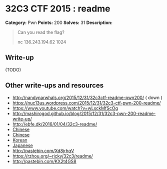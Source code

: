# 32C3 CTF 2015 : readme

**Category:** Pwn
**Points:** 200
**Solves:** 31
**Description:**

> Can you read the flag?
>
>
> nc 136.243.194.62 1024


## Write-up

(TODO)

## Other write-ups and resources

* <http://nandynarwhals.org/2015/12/31/32c3ctf-readme-pwn200/> ( down )
* <https://nuc13us.wordpress.com/2015/12/31/32c3-ctf-pwn-200-readme/>
* <https://www.youtube.com/watch?v=wLsckMfScOg>
* <http://mashirogod.github.io/blog/2015/12/31/32c3-pwn-200-readme-write-up/>
* <http://ebfe.dk/2016/01/04/32c3-readme/>
* [Chinese](http://ddaa.tw/32c3ctf_2015_pwn_200_readme.html)
* [Chinese](http://www.ithao123.cn/content-10764874.html)
* [Korean](http://err0rless313.tistory.com/entry/32c3-CTF-readme)
* [Japanese](http://pwn.hatenadiary.jp/entry/2015/12/31/103328)
* <http://pastebin.com/Xd8jrhqV>
* <https://rzhou.org/~ricky/32c3/readme/>
* <http://pastebin.com/KX2t4GS8>
